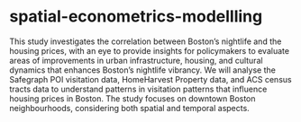 # spatial-econometrics-modellling
This study investigates the correlation between Boston’s nightlife and the housing prices, with an eye to provide insights for policymakers to evaluate areas of improvements in urban infrastructure, housing, and cultural dynamics that enhances Boston’s nightlife vibrancy.  We will analyse the Safegraph POI visitation data,  HomeHarvest Property data, and ACS census tracts data to understand patterns in visitation patterns that influence housing prices in Boston. The study focuses on downtown Boston neighbourhoods, considering both spatial and temporal aspects.

